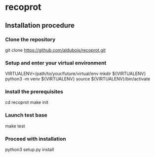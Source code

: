 # recoprot


## Installation procedure


### Clone the repository

git clone https://github.com/aldubois/recoprot.git


### Setup and enter your virtual environment

VIRTUALENV=/path/to/your/future/virtual/env
mkdir ${VIRTUALENV}
python3 -m venv ${VIRTUALENV}
source ${VIRTUALENV}/bin/activate


### Install the prerequisites

cd recoprot
make init


### Launch test base

make test


### Proceed with installation

python3 setup.py install